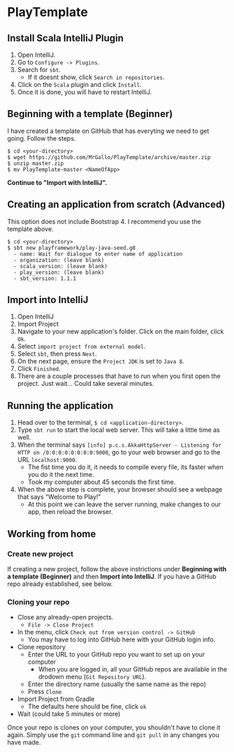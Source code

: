 # PlayTemplate

## Install Scala IntelliJ Plugin
1. Open IntelliJ.
2. Go to `Configure -> Plugins`.
3. Search for `sbt`.
    - If it doesnt show, click `Search in repositories`.
4. Click on the `Scala` plugin and click `Install`.
5. Once it is done, you will have to restart IntelliJ.
    
## Beginning with a template (Beginner)
I have created a template on GitHub that has everyting we need to get going. Follow the steps.

```
$ cd <your-directory>
$ wget https://github.com/MrGallo/PlayTemplate/archive/master.zip
$ unzip master.zip
$ mv PlayTemplate-master <NameOfApp>
```

**Continue to "Import with IntelliJ".**


## Creating an application from scratch (Advanced)
This option does not include Bootstrap 4. I recommend you use the template above.
```
$ cd <your-directory>
$ sbt new playframework/play-java-seed.g8
  - name: Wait for dialogue to enter name of application
  - organization: (leave blank)
  - scala_version: (leave blank)
  - play_version: (leave blank)
  - sbt_version: 1.1.1
```

## Import into IntelliJ

1. Open IntelliJ
2. Import Project
3. Navigate to your new application's folder. Click on the main folder, click `Ok`.
4. Select `import project from external model`.
5. Select `sbt`, then press `Next`.
6. On the next page, ensure the `Project JDK` is set to `Java 8`.
7. Click `Finished`.
8. There are a couple processes that have to run when you first open the project. Just wait... Could take several minutes.

## Running the application
1. Head over to the terminal, `$ cd <application-directory>`.
2. Type `sbt run` to start the local web server. This will take a little time as well.
3. When the terminal says `[info] p.c.s.AkkaHttpServer - Listening for HTTP on /0:0:0:0:0:0:0:0:9000`, go to your web browser and go to the URL `localhost:9000`.
    - The fist time you do it, it needs to compile every file, its faster when you do it the next time.
    - Took my computer about 45 seconds the first time.
4. When the above step is complete, your browser should see a webpage that says "Welcome to Play!"
    - At this point we can leave the server running, make changes to our app, then reload the browser.

## Working from home
### Create new project
If creating a new project, follow the above instrictions under **Beginning with a template (Beginner)** and then **Import into IntelliJ**. If you have a GitHub repo already established, see below.

### Cloning your repo
- Close any already-open projects.
    - `File -> Close Project`
- In the menu, click `Check out from version control -> GitHub`
    - You may have to log into GitHub here with your GitHub login info.
- Clone repository
    - Enter the URL to your GitHub repo you want to set up on your computer
        - When you are logged in, all your GitHub repos are available in the drodown menu (`Git Repository URL`).
    - Enter the directory name (usually the same name as the repo)
    - Press `Clone`
- Import Project from Gradle
    - The defaults here should be fine, click `ok`
- Wait (could take 5 minutes or more)

Once your repo is clones on your computer, you shouldn't have to clone it again. Simply use the `git` command line and `git pull` in any changes you have made.


    

